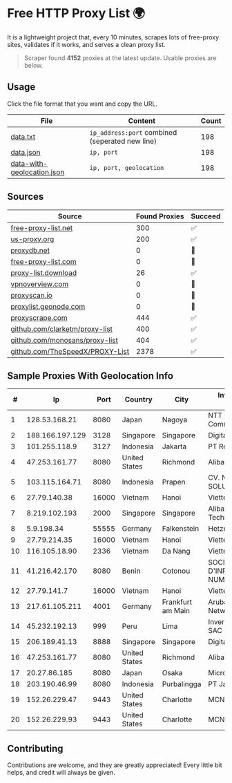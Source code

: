 
# Free HTTP Proxy List 🌍

It is a lightweight project that, every 10 minutes, scrapes lots of free-proxy sites, validates if it works, and serves a clean proxy list.


> Scraper found **4152** proxies at the latest update. Usable proxies are below.

## Usage

Click the file format that you want and copy the URL.


|File|Content|Count|
|----|-------|-----|
|[data.txt](https://raw.githubusercontent.com/themiralay/Proxy-List-World/master/data.txt)|`ip_address:port` combined (seperated new line)|198|
|[data.json](https://raw.githubusercontent.com/themiralay/Proxy-List-World/master/data.json)|`ip, port`|198|
|[data-with-geolocation.json](https://raw.githubusercontent.com/themiralay/Proxy-List-World/master/data-with-geolocation.json)|`ip, port, geolocation`|198|

## Sources

|Source|Found Proxies|Succeed|
|------|-------------|-------|
|[free-proxy-list.net](https://free-proxy-list.net)|300|✅|
|[us-proxy.org](https://www.us-proxy.org)|200|✅|
|[proxydb.net](http://proxydb.net)|0|🚫|
|[free-proxy-list.com](https://free-proxy-list.com/?page=&port=&type%5B%5D=http&type%5B%5D=https&up_time=0&search=Search)|0|🚫|
|[proxy-list.download](https://www.proxy-list.download/HTTP)|26|✅|
|[vpnoverview.com](https://vpnoverview.com/privacy/anonymous-browsing/free-proxy-servers)|0|🚫|
|[proxyscan.io](https://www.proxyscan.io)|0|🚫|
|[proxylist.geonode.com](https://proxylist.geonode.com/api/proxy-list?limit=300&page=1&sort_by=lastChecked&sort_type=desc&protocols=http,https)|0|🚫|
|[proxyscrape.com](https://api.proxyscrape.com/v2/?request=displayproxies&protocol=http&timeout=10000&country=all&ssl=all&anonymity=all)|444|✅|
|[github.com/clarketm/proxy-list](https://raw.githubusercontent.com/clarketm/proxy-list/master/proxy-list-raw.txt)|400|✅|
|[github.com/monosans/proxy-list](https://raw.githubusercontent.com/monosans/proxy-list/main/proxies/http.txt)|404|✅|
|[github.com/TheSpeedX/PROXY-List](https://raw.githubusercontent.com/TheSpeedX/PROXY-List/master/http.txt)|2378|✅|


## Sample Proxies With Geolocation Info

|#|Ip|Port|Country|City|Internet Service Provider|
|-|--|----|-------|----|-------------------------|
|1|128.53.168.21|8080|Japan|Nagoya|NTT PC Communications, Inc.|
|2|188.166.197.129|3128|Singapore|Singapore|DigitalOcean, LLC|
|3|101.255.118.9|3127|Indonesia|Jakarta|PT Remala Abadi|
|4|47.253.161.77|8080|United States|Richmond|Alibaba Cloud LLC|
|5|103.115.164.71|8080|Indonesia|Prapen|CV. NATANETWORK SOLUTION|
|6|27.79.140.38|16000|Vietnam|Hanoi|Viettel Corporation|
|7|8.219.102.193|2000|Singapore|Singapore|Alibaba (US) Technology Co., Ltd.|
|8|5.9.198.34|55555|Germany|Falkenstein|Hetzner Online GmbH|
|9|27.79.214.35|16000|Vietnam|Hanoi|Viettel Corporation|
|10|116.105.18.90|2336|Vietnam|Da Nang|Viettel Corporation|
|11|41.216.42.170|8080|Benin|Cotonou|SOCIETE BENINOISE D'INFRASTRUCTURES NUMERIQUES|
|12|27.79.141.7|16000|Vietnam|Hanoi|Viettel Corporation|
|13|217.61.105.211|4001|Germany|Frankfurt am Main|Aruba GmbH Cloud Network DC05|
|14|45.232.192.13|999|Peru|Lima|Inversiones Telcotel SAC|
|15|206.189.41.13|8888|Singapore|Singapore|DigitalOcean, LLC|
|16|47.253.161.77|8080|United States|Richmond|Alibaba Cloud LLC|
|17|20.27.86.185|8080|Japan|Osaka|Microsoft Corporation|
|18|203.190.46.99|8080|Indonesia|Purbalingga|PT Jaring Lintas Utara|
|19|152.26.229.47|9443|United States|Charlotte|MCNC|
|20|152.26.229.93|9443|United States|Charlotte|MCNC|



## Contributing

Contributions are welcome, and they are greatly appreciated! Every
little bit helps, and credit will always be given.

